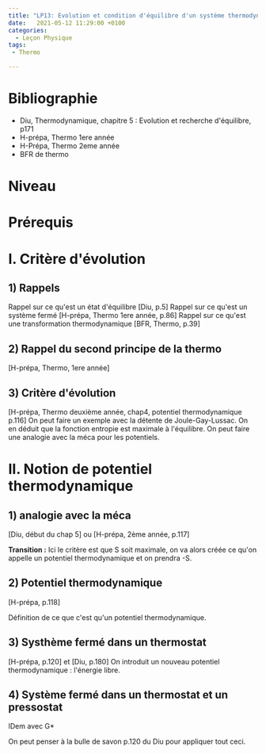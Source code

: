 ```yaml
---
title: "LP13: Evolution et condition d'équilibre d'un système thermodynamique fermé"
date:   2021-05-12 11:29:00 +0100
categories:
  - Leçon Physique
tags:
 - Thermo

---
```

# Bibliographie
* Diu, Thermodynamique, chapitre 5 : Evolution et recherche d'équilibre, p171
* H-prépa, Thermo 1ere année
* H-Prépa, Thermo 2eme année
* BFR de thermo
# Niveau 
# Prérequis 

# I. Critère d'évolution 
## 1) Rappels
Rappel sur ce qu'est un état d'équilibre [Diu, p.5]
Rappel sur ce qu'est un système fermé [H-prépa, Thermo 1ere année, p.86]
Rappel sur ce qu'est une transformation thermodynamique [BFR, Thermo, p.39]

## 2) Rappel du second principe de la thermo 
[H-prépa, Thermo, 1ere année]

## 3) Critère d'évolution
[H-prépa, Thermo deuxième année, chap4, potentiel thermodynamique p.116]
On peut faire un exemple avec la détente de Joule-Gay-Lussac. On en déduit que la fonction entropie est maximale à l'équilibre.
On peut faire une analogie avec la méca pour les potentiels.

# II. Notion de potentiel thermodynamique
## 1) analogie avec la méca

[Diu, début du chap 5] ou [H-prépa, 2ème année, p.117]

**Transition :** Ici le critère est que S soit maximale, on va alors créée ce qu'on appelle un potentiel thermodynamique et on prendra -S.

## 2) Potentiel thermodynamique
[H-prépa, p.118]

Définition de ce que c'est qu'un potentiel thermodynamique.

## 3) Systhème fermé dans un thermostat
[H-prépa, p.120] et [Diu, p.180]
On introduit un nouveau potentiel thermodynamique : l'énergie libre.

## 4) Système fermé dans un thermostat et un pressostat
IDem avec G* 

On peut penser à la bulle de savon p.120 du Diu pour appliquer tout ceci.
